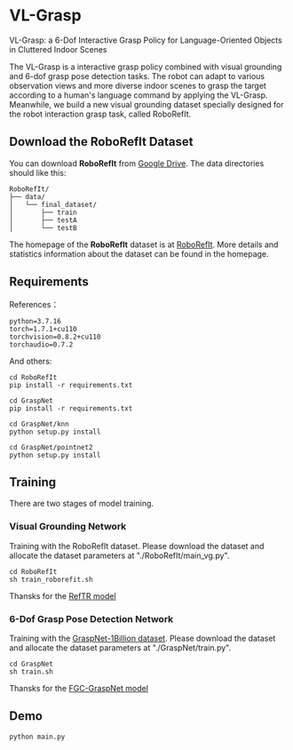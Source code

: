 # VL-Grasp

VL-Grasp: a 6-Dof Interactive Grasp Policy for Language-Oriented Objects in Cluttered Indoor Scenes

The VL-Grasp is a interactive grasp policy combined with visual grounding and 6-dof grasp pose detection tasks. The robot can adapt to various observation views and more diverse indoor scenes to grasp the target according to a human's language command by applying the VL-Grasp. Meanwhile, we build a new visual grounding dataset specially designed for the robot interaction grasp task, called RoboRefIt.

## Download the RoboRefIt Dataset


You can download **RoboRefIt** from [Google Drive](https://drive.google.com/file/d/1pdGF1HaU_UiKfh5Z618hy3nRjVbq_VuW/view?usp=sharing).
The data directories should like this:

```
RoboRefIt/
├── data/
│   └── final_dataset/
│       ├── train
│       ├── testA
│       └── testB
```

The homepage of the **RoboRefIt** dataset is at [RoboRefIt](https://luyh20.github.io/RoboRefIt.github.io/). More details and statistics information about the dataset can be found in the homepage.


## Requirements

References：
```shell
python=3.7.16
torch=1.7.1+cu110
torchvision=0.8.2+cu110
torchaudio=0.7.2
```

And others:
```shell
cd RoboRefIt
pip install -r requirements.txt

cd GraspNet
pip install -r requirements.txt

cd GraspNet/knn
python setup.py install 

cd GraspNet/pointnet2
python setup.py install
```

## Training 
There are two stages of model training.

### Visual Grounding Network

Training with the RoboRefIt dataset.
Please download the dataset and allocate the dataset parameters at "./RoboRefIt/main_vg.py".

```shell
cd RoboRefIt
sh train_roborefit.sh
```
Thansks for the [RefTR model](https://github.com/ubc-vision/RefTR.)

### 6-Dof Grasp Pose Detection Network

Training with the [GraspNet-1Billion dataset](https://graspnet.net/datasets.html).
Please download the dataset and allocate the dataset parameters at "./GraspNet/train.py".

```shell
cd GraspNet
sh train.sh
```
Thansks for the [FGC-GraspNet model](https://github.com/luyh20/FGC-GraspNet)

## Demo 

```shell
python main.py
```





